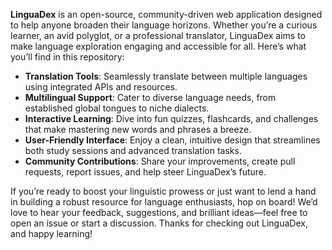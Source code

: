 **LinguaDex** is an open-source, community-driven web application designed to help anyone broaden their language horizons. Whether you’re a curious learner, an avid polyglot, or a professional translator, LinguaDex aims to make language exploration engaging and accessible for all. Here’s what you’ll find in this repository:

- **Translation Tools**: Seamlessly translate between multiple languages using integrated APIs and resources.  
- **Multilingual Support**: Cater to diverse language needs, from established global tongues to niche dialects.  
- **Interactive Learning**: Dive into fun quizzes, flashcards, and challenges that make mastering new words and phrases a breeze.  
- **User-Friendly Interface**: Enjoy a clean, intuitive design that streamlines both study sessions and advanced translation tasks.  
- **Community Contributions**: Share your improvements, create pull requests, report issues, and help steer LinguaDex’s future.  

If you’re ready to boost your linguistic prowess or just want to lend a hand in building a robust resource for language enthusiasts, hop on board! We’d love to hear your feedback, suggestions, and brilliant ideas—feel free to open an issue or start a discussion. Thanks for checking out LinguaDex, and happy learning!
